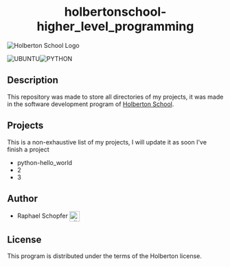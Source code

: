 <div align="center">
    <h1>holbertonschool-higher_level_programming</h1>
</div>

![Holberton School Logo](https://uploads-ssl.webflow.com/64107f65f30b69371e3d6bfa/6480d99a4643eeded57474df_Holberton%20actual%20digital%20france.png)

![UBUNTU](https://img.shields.io/badge/Ubuntu-E95420?style=for-the-badge&logo=ubuntu&logoColor=white)![PYTHON](https://img.shields.io/badge/Python-FFD43B?style=for-the-badge&logo=python&logoColor=blue)

## Description

This repository was made to store all directories of my projects, it was made in the software development program of [Holberton School](https://www.holbertonschool.fr/).

## Projects

This is a non-exhaustive list of my projects, I will update it as soon I've finish a project

* python-hello_world
* 2
* 3



## Author

* Raphael Schopfer <a href="https://github.com/RaphSchp" rel="nofollow"><img align="center" alt="github" src="https://www.vectorlogo.zone/logos/github/github-tile.svg" height="24" /></a>

## License

This program is distributed under the terms of the Holberton license.